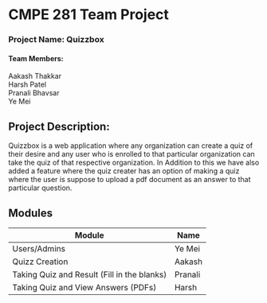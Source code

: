 # CMPE 281 Team Project
  
  
### Project Name: Quizzbox
  
#### Team Members:
Aakash Thakkar  
Harsh Patel  
Pranali Bhavsar  
Ye Mei 

## Project Description:
Quizzbox is a web application where any organization can create a quiz of their desire and any user who is enrolled to that particular organization can take the quiz of that respective organization. In Addition to this we have also added a feature where the quiz creater has an option of making a quiz where the user is suppose to upload a pdf document as an answer to that particular question.
  
  
## Modules

| Module                                     | Name       |
|--------------------------------------------|-----------|
|Users/Admins                                | Ye Mei    |
|Quizz Creation                              | Aakash    |
|Taking Quiz and Result (Fill in the blanks) | Pranali   |
|Taking Quiz and View Answers (PDFs)         | Harsh     |

